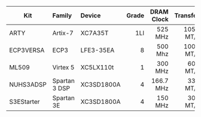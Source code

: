 | Kit        | Family        | Device     | Grade | DRAM Clock | Transfer  |
| ---------- | :------------ | :--------- | ----: | ---------: | --------: |
| ARTY       | Artix-7       | XC7A35T    | 1LI   |  525   MHz | 1050 MT/s |
| ECP3VERSA  | ECP3          | LFE3-35EA  | 8     |  500   Mhz | 1000 MT/s |
| ML509      | Virtex 5      | XC5LX110t  | 1     |  300   MHz |  600 MT/s |
| NUHS3ADSP  | Spartan 3 DSP | XC3SD1800A | 4     |  166.7 MHz |  333 MT/s |
| S3EStarter | Spartan 3E    | XC3SD1800A | 4     |  150   MHz |  300 MT/s |
